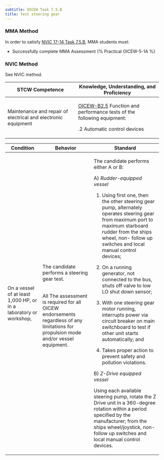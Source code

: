 ```yaml
---
subtitle: OICEW Task 7.5.B 
title: Test steering gear
---
```



### MMA Method

In order to satisfy  [NVIC 17-14  Task  7.5.B](/stcw23/assets/images/nvic-17-14.pdf), MMA students must:

* Successfully complete MMA Assessment {% Practical OICEW-5-1A %}


### NVIC Method

<a onclick="togglevisibility('nvic_methods')" >See NVIC method.</a>

<div id='nvic_methods' class='hide'>

<table>
<thead>
<tr>
<th class='forty'> STCW Competence </th>
<th class='sixty'> Knowledge, Understanding, and Proficiency </th>
</tr>
</thead>




<tbody>
<tr><td markdown='1'>

Maintenance and repair of electrical and electronic equipment

</td><td markdown='1'>

[OICEW-B2.5](../../tables/31.html#OICEW-B2.5) Function and performance tests of the following equipment: 

.2  Automatic control devices

</td></tr>


</tbody>
</table>


<table>
<thead>
<tr><th class='twenty'>  Condition </th><th class='twenty'> Behavior </th><th  class='sixty'>Standard </th></tr>
</thead>
<tbody >



<tr><td markdown='1'>

On a vessel of at least 1,000 HP, or in a laboratory or workshop,

</td><td markdown='1'>

The candidate performs a steering gear test.

<br>

<div class="tooltip">All
<span class="tooltiptext">
The assessment is required for all OICEW endorsements regardless of any limitations for propulsion mode and/or vessel equipment.
</span>
</div>


</td><td markdown='1'>

The candidate performs either A or B: 
 
A) *Rudder-equipped vessel*

1. Using first one, then the other steering gear pump, alternately operates steering gear from maximum port to maximum starboard rudder from the ships wheel, non- follow up switches and local manual control devices;

2. On a running generator, not connected to the bus, shuts off valve to low LO shut down sensor;

3. With one steering gear motor running, interrupts power via circuit breaker on main switchboard to test if other unit starts automatically; and

4. Takes proper action to prevent safety and pollution violations. 

B)  *Z-Drive equipped vessel* 

Using each available steering pump, rotate the Z Drive unit in a 360-degree rotation within a period specified by the manufacturer; from the ships wheel/joystick, non-follow up switches and local manual control devices.

</td></tr>
</tbody>
</table>
</div>
